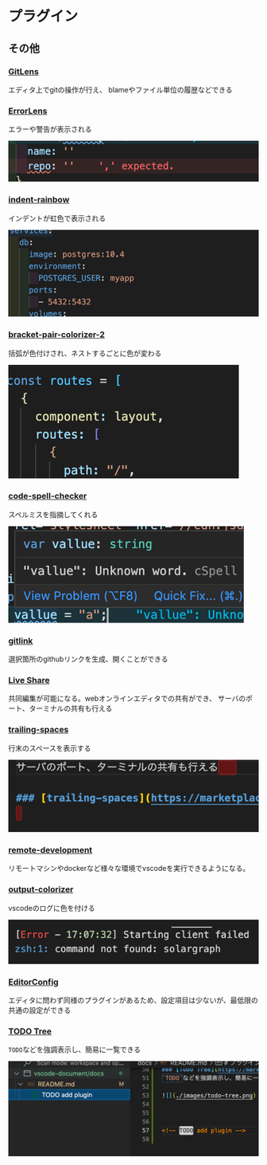 # プラグイン
## その他
### [GitLens](https://marketplace.visualstudio.com/items?itemName=eamodio.gitlens)
エディタ上でgitの操作が行え、
blameやファイル単位の履歴などできる

### [ErrorLens](https://marketplace.visualstudio.com/items?itemName=usernamehw.errorlens)
エラーや警告が表示される

![](./images/error-lens.png)

### [indent-rainbow](https://marketplace.visualstudio.com/items?itemName=oderwat.indent-rainbow)
インデントが虹色で表示される

![](./images/indent-rainbow.png)

### [bracket-pair-colorizer-2](https://marketplace.visualstudio.com/items?itemName=CoenraadS.bracket-pair-colorizer-2)
括弧が色付けされ、ネストするごとに色が変わる

![](./images/bracket-pair-colorizer-2.png)

### [code-spell-checker](https://marketplace.visualstudio.com/items?itemName=streetsidesoftware.code-spell-checker)
スペルミスを指摘してくれる

![](./images/code-spell-checker.png)

### [gitlink](https://marketplace.visualstudio.com/items?itemName=qezhu.gitlink)
選択箇所のgithubリンクを生成、開くことができる

### [Live Share](https://marketplace.visualstudio.com/items?itemName=MS-vsliveshare.vsliveshare)
共同編集が可能になる。webオンラインエディタでの共有ができ、
サーバのポート、ターミナルの共有も行える

### [trailing-spaces](https://marketplace.visualstudio.com/items?itemName=shardulm94.trailing-spaces)
行末のスペースを表示する

![](./images/trailing-spaces.png)

### [remote-development](https://marketplace.visualstudio.com/items?itemName=ms-vscode-remote.vscode-remote-extensionpack)
リモートマシンやdockerなど様々な環境でvscodeを実行できるようになる。

### [output-colorizer](https://marketplace.visualstudio.com/items?itemName=IBM.output-colorizer)
vscodeのログに色を付ける

![](./images/output-colorizer.png)

### [EditorConfig](https://marketplace.visualstudio.com/items?itemName=EditorConfig.EditorConfig)
エディタに問わず同様のプラグインがあるため、設定項目は少ないが、最低限の共通の設定ができる

### [TODO Tree](https://marketplace.visualstudio.com/items?itemName=Gruntfuggly.todo-tree)
`TODO`などを強調表示し、簡易に一覧できる

![](./images/todo-tree.png)
